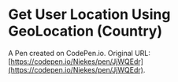 # Get User Location Using GeoLocation (Country)

A Pen created on CodePen.io. Original URL: [https://codepen.io/Niekes/pen/JjWQEdr](https://codepen.io/Niekes/pen/JjWQEdr).



